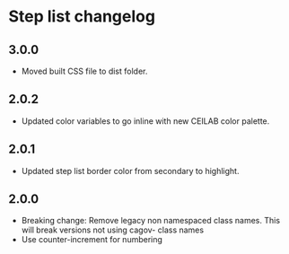 # Step list changelog

## 3.0.0
* Moved built CSS file to dist folder.

## 2.0.2
* Updated color variables to go inline with new CEILAB color palette.

## 2.0.1
* Updated step list border color from secondary to highlight.

## 2.0.0
* Breaking change: Remove legacy non namespaced class names. This will break versions not using cagov- class names
* Use counter-increment for numbering
